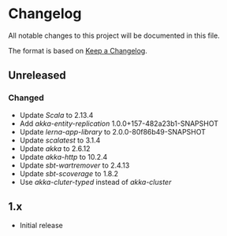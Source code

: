 # Changelog
All notable changes to this project will be documented in this file.

The format is based on [Keep a Changelog](https://keepachangelog.com/en/1.0.0/).

## Unreleased
### Changed
- Update *Scala* to 2.13.4
- Add *akka-entity-replication* 1.0.0+157-482a23b1-SNAPSHOT
- Update *lerna-app-library* to 2.0.0-80f86b49-SNAPSHOT
- Update *scalatest* to 3.1.4
- Update *akka* to 2.6.12
- Update *akka-http* to 10.2.4
- Update *sbt-wartremover* to 2.4.13
- Update *sbt-scoverage* to 1.8.2
- Use *akka-cluter-typed* instead of *akka-cluster*

## 1.x
- Initial release